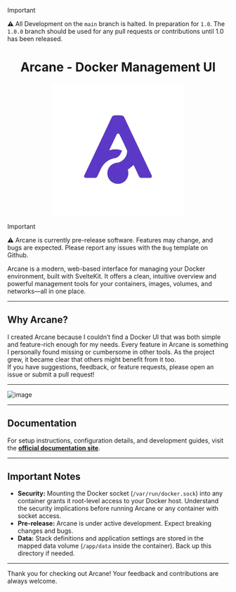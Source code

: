 > [!IMPORTANT]  
> **⚠️** All Development on the `main` branch is halted. In preparation for `1.0`. The `1.0.0` branch should be used for any pull requests or contributions until 1.0 has been released.

<h1 align="center">Arcane - Docker Management UI</h1>

<p align="center">
  <img src=".github/assets/arcane.png" alt="Arcane Logo" width="300" height="300"/>
</p>

> [!IMPORTANT]  
> **⚠️** Arcane is currently pre-release software. Features may change, and bugs are expected. Please report any issues with the `Bug` template on Github.

Arcane is a modern, web-based interface for managing your Docker environment, built with SvelteKit. It offers a clean, intuitive overview and powerful management tools for your containers, images, volumes, and networks—all in one place.

---

## Why Arcane?

I created Arcane because I couldn’t find a Docker UI that was both simple and feature-rich enough for my needs. Every feature in Arcane is something I personally found missing or cumbersome in other tools. As the project grew, it became clear that others might benefit from it too.  
If you have suggestions, feedback, or feature requests, please open an issue or submit a pull request!

---

<img width="1685" alt="image" src="https://github.com/user-attachments/assets/9d081a4f-4f4f-4d96-b196-d25faf788285" />

---

## Documentation

For setup instructions, configuration details, and development guides, visit the **[official documentation site](https://arcane.ofkm.dev)**.

---

## Important Notes

- **Security:** Mounting the Docker socket (`/var/run/docker.sock`) into any container grants it root-level access to your Docker host. Understand the security implications before running Arcane or any container with socket access.
- **Pre-release:** Arcane is under active development. Expect breaking changes and bugs.
- **Data:** Stack definitions and application settings are stored in the mapped data volume (`/app/data` inside the container). Back up this directory if needed.

---

Thank you for checking out Arcane! Your feedback and contributions are always welcome.
